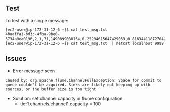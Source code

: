 ## Test
To test with a single message:
```
[ec2-user@ip-172-31-12-6 ~]$ cat test_msg.txt 
4baaffa1-bd3c-4fba-9be0-5734a0ea0196,2,1,71,1490899038154,0.25294615647429053,0.8163441187270423,0.4671195585443785
[ec2-user@ip-172-31-12-6 ~]$ cat test_msg.txt  | netcat localhost 9999
```


## lssues

- Error message seen
```
Caused by: org.apache.flume.ChannelFullException: Space for commit to queue couldn't be acquired. Sinks are likely not keeping up with sources, or the buffer size is too tight
```
- Solution: set channel capacity in flume configuration
  - tier1.channels.channel1.capacity = 100

